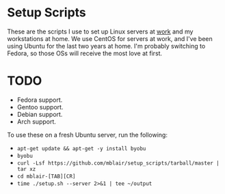 Setup Scripts
=============

These are the scripts I use to set up Linux servers at [work](http://www.grossmaninteractive.com) and my workstations at home. We use CentOS for servers at work, and I've been using Ubuntu for the last two years at home. I'm probably switching to Fedora, so those OSs will receive the most love at first.

TODO
====

* Fedora support.
* Gentoo support.
* Debian support.
* Arch support.

To use these on a fresh Ubuntu server, run the following:

* `apt-get update && apt-get -y install byobu`
* `byobu`
* `curl -Lsf https://github.com/mblair/setup_scripts/tarball/master | tar xz`
* `cd mblair-[TAB][CR]`
* `time ./setup.sh --server 2>&1 | tee ~/output`
